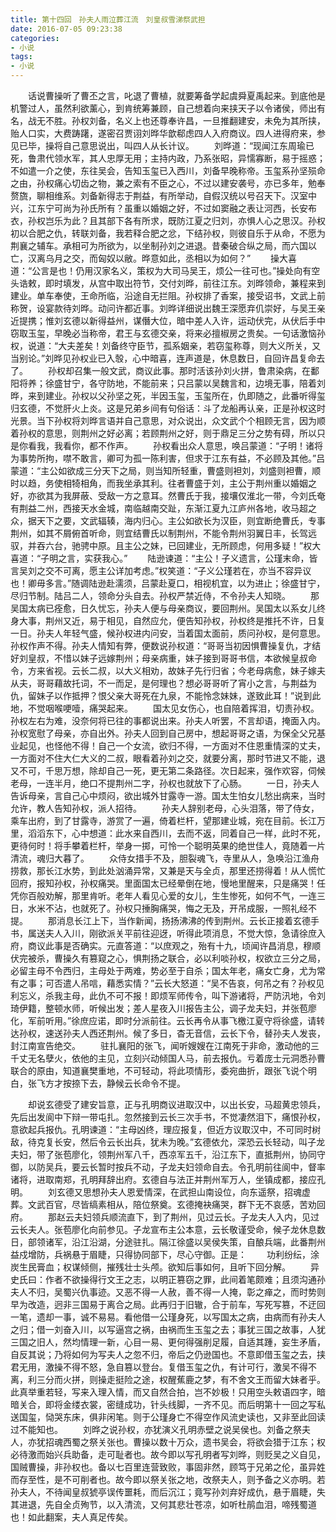 ```yaml
---
title: 第十四回　孙夫人雨泣葬江流　刘皇叔雪涕祭武担
date: 2016-07-05 09:23:38
categories:
- 小说
tags:
- 小说
---
```

　　话说曹操听了曹丕之言，叱退了曹植，就要筹备学起虞舜夏禹起来。到底他是机警过人，虽然利欲薰心，到肯统筹兼顾，自己想着向来挟天子以令诸侯，师出有名，战无不胜。孙权刘备，名义上也还尊奉许昌，一旦推翻建安，未免为其所挟，贻人口实，大费踌躇，遂密召贾诩刘晔华歆郗虑四人入府商议。四人进得府来，参见已毕，操将自己意思说出，叫四人从长计议。<!-- more -->
　　刘晔道：“现闻江东周瑜已死，鲁肃代领水军，其人忠厚无用；主持内政，乃系张昭，异懦寡断，易于摇惑；不如遣一介之使，东往吴会，告知玉玺已入西川，刘备早晚称帝。玉玺系孙坚殒命之由，孙权痛心切齿之物，兼之索有不臣之心，不过以建安袭号，亦已多年，勉奉赘旒，聊相维系。刘备新得志于荆益，有所举动，自假汉统以号召天下。汉室中兴，江东宁可尚为孙氏所有？虽重以婚姻之好，不过如窦融之表让河西，长安布衣，孙权岂乐为此？且其部下各有所求，既防江夏之归刘，亦惧人心之思汉。孙权初以合肥之仇，转联刘备，我若释合肥之忿，下结孙权，则彼自乐于从命，不愿为荆襄之辅车。承相可为所欲为，以坐制孙刘之进退。昔秦破合纵之局，而六国以亡，汉离乌月之交，而匈奴以敝。晔意如此，丞相以为如何？”
　　操大喜道：“公言是也！仍用汉家名义，策权为大司马吴王，烦公一往可也。”操处向有空头诰敕，即时填发，从宫中取出符节，交付刘晔，前往江东。刘晔领命，兼程来到建业。单车奉使，王命所临，沿途自无拦阻。孙权排了香案，接受诏书，文武上前称贺，设宴款待刘晔。动问许都近事。刘晔详细说出魏王深愿弃仉崇好，与吴王亲近提携；惟刘玄德以新得益州，谋僭大位，暗中差人入许，运动伏完，从伏后手中窃取玉玺，早晚必当称帝，君王与玄德交亲，将来必擅椒房之贵矣。一句话激恼孙权，说道：“大夫差矣！刘备终守臣节，孤系姻亲，若窃玺称尊，则大义所关，又当别论。”刘晔见孙权业已入彀，心中暗喜，连声道是，休息数日，自回许昌复命去了。
　　孙权却召集一般文武，商议此事。那时活该孙刘火拼，鲁肃染病，在鄱阳将养；徐盛甘宁，各守防地，不能前来；只吕蒙以吴魏言和，边境无事，陪着刘晔，来到建业。孙权以父孙坚之死，半因玉玺，玉玺所在，仇即随之，此番听得玺归玄德，不觉肝火上炎。这是兄弟乡间有句俗话：斗了龙船再认亲，正是孙权这时光景。当下孙权将刘晔言语并自己意思，对众说出，众文武个个相顾无言，因为顺着孙权的意思，则荆州之好必离；若顾荆州之好，则于鼎足三分之势有碍，所以只是你看我，我看你，都不作声。
　　孙权看出众人意思，唤吕蒙道：“子明！诸将为事势所拘，噤不敢言，卿可为孤一陈利害，但求于江东有益，不必顾及其他。”吕蒙道：“主公如欲成三分天下之局，则当知所轻重，曹盛则袒刘，刘盛则袒曹，顺时以趋，务使相犄相角，而我坐承其利。往者曹盛于刘，主公于荆州重以婚姻之好，亦欲其为我屏蔽、受敌一方之意耳。然曹氏于我，接壤仅淮北一带，今刘氏奄有荆益二州，西接天水金城，南临越南交趾，东渐江夏九江庐州各地，收马超之众，据天下之要，文武辐辏，海内归心。主公如欲长为汉臣，则宜断绝曹氏，专事荆州，如其不屑俯首听命，则宜结曹氏以制荆州，不能令荆州羽翼日丰，长驾远驭，并吞六台，驰骋中原。且主公之妹，已回建业，无所顾虑，何用多疑！”权大喜道：“子明之言，实获我心。”
　　陆逊谏道：“主公！子义遗言，公瑾末命，皆言吴刘之交不可离，愿主公详加考虑。”权笑道：“子义公瑾若在，亦当不容异议也！卿毋多言。”随调陆逊赴濡须，吕蒙赴夏口，相视机宜，以为进止；徐盛甘宁，尽归节制。陆吕二人，领命分头自去。孙权严禁近侍，不令孙夫人知晓。
　　那吴国太病已痊愈，日久忧忘，孙夫人便与母亲商议，要回荆州。吴国太以系女儿终身大事，荆州又近，易于相见，自然应允，便告知孙权，孙权终是推托不许，日复一日。孙夫人年轻气盛，候孙权进内问安，当着国太面前，质问孙权，是何意思。孙权作声不得。孙夫人情知有弊，便数说孙权道：“哥哥当初因惧曹操复仇，才结好刘皇叔，不惜以妹子远嫁荆州；母亲病重，妹子接到哥哥书信，本欲候皇叔命令，方来省视。云长二叔，以大义相劝，故妹子先行归省；今老母病愈，妹子嫁夫从夫，哥哥藉故托词，不一而足，是何理也？想必哥哥听了宵小之言，与荆益为仇，留妹子以作抵押？恨父亲大哥死在九泉，不能怜念妹妹，遂致此耳！”说到此地，不觉咽喉哽噎，痛哭起来。
　　国太见女伤心，也自陪着挥泪，切责孙权。孙权左右为难，没奈何将已往的事都说出来。孙夫人听罢，不言却语，掩面入内。孙权宽慰了母亲，亦自出外。孙夫人回到自己房中，想起哥哥之语，为保全父兄基业起见，也怪他不得！自己一个女流，欲归不得，一方面对不住恩重情深的丈夫，一方面对不住大仁大义的二叔，眼看着孙刘之交，就要分离，那时节进又不能，退又不可，千思万想，除却自己一死，更无第二条路径。次日起来，强作欢容，伺候老母，一连半月，绝口不提荆州二字，孙权也就放下了心肠。
　　一日，孙夫人告诉母亲，言自己心中烦闷，欲出城外甘露寺一游。国太生怕女儿愁出病来，当时允许，教人告知孙权，派人招待。
　　孙夫人辞别老母，心头泪落，带了侍女，乘车出府，到了甘露寺，游赏了一遍，倚着栏杆，望那建业城，宛在目前。长江万里，滔滔东下，心中想道：此水来自西川，去而不返，同着自己一样，此时不死，更待何时！将手攀着栏杆，举身一掷，可怜一个聪明英果的绝世佳人，竟随着一片清流，魂归大暮了。
　　众侍女措手不及，胆裂魂飞，寺里从人，急唤沿江渔舟捞救，那长江水势，到此处汹涌异常，又兼是天与全贞，那里还捞得着！从人慌忙回府，报知孙权，孙权痛哭。里面国太已经晕倒在地，慢地里醒来，只是痛哭！任凭你百般劝解，那里肯听。老年人看见心爱的女儿，生生惨死，如何不气，一连三日，水米不沾，也就死了。孙权只捶胸痛哭，悔之无及，开吊成服，一照礼经不提。
　　那消息长江上下，当作新闻，扬扬沸沸的传到荆州。云长正接着玄德手书，属送夫人入川，刚欲派关平前往迎迓，听得此项消息，不觉大惊，急请徐庶入府，商议此事是否确实。元直答道：“以庶观之，殆有十九，顷闻许昌消息，穆顺伏完被杀，曹操久有篡窥之心，惧荆扬之联合，必以利啖孙权，权欲立三分之局，必留主母不令西归，主母处于两难，势必至于自杀；国太年老，痛女亡身，尤为常有之事；可否遣人吊唁，藉悉实情？”云长大怒道：“吴不告哀，何吊之有？孙权见利忘义，杀我主母，此仇不可不报！即烦军师传令，叫下游诸将，严防汛地，令刘琦伊籍，整顿水师，听候出发；差人星夜入川报告主公，调子龙夫妇，并张苞廖化，军前听用。”徐庶应诺，即时分派前往。云长再令从事飞檄江夏守将徐盛，请转达孙权，速送孙夫人西还荆州。候了多日，杳无音信，云长下令，替孙夫人发丧，封江南宣告绝交。
　　驻扎襄阳的张飞，闻听嫂嫂在江南死于非命，激动他的三千丈无名孽火，依他的主见，立刻兴动倾国人马，前去报仇。亏着庞士元洞悉孙曹联合的原由，知道襄樊重地，不可轻动，将此项情形，委宛曲折，跟张飞说个明白，张飞方才按捺下去，静候云长命令不提。

　　却说玄德受了建安旨意，正与孔明商议进取汉中，以出长安，马超黄忠领兵，先后出发阆中下辩一带屯扎。忽然接到云长三次手书，不觉凄然泪下，痛恨孙权，意欲起兵报仇。孔明谏道：“主母凶终，理应报复，但近方议取汉中，不可同时树敌，待克复长安，然后令云长出兵，犹未为晚。”玄德依允，深恐云长轻动，叫子龙夫妇，带了张苞廖化，领荆州军八千，西凉军五千，沿江东下，直抵荆州，协同守御，以防吴兵，要云长暂时按兵不动，子龙夫妇领命自去。令孔明前往阆中，督率诸将，进取南郑，孔明拜辞出府。玄德自与法正并荆州军万人，坐镇成都，接应孔明。
　　刘玄德又思想孙夫人恩爱情深，在武担山南设位，向东遥祭，招魂虚葬。文武百官，尽皆缟素相从，陪位祭奠。玄德掩袂痛哭，群下无不哀感，苦劝回府。
　　那赵云夫妇领兵顺流直下，到了荆州，见过云长。子龙夫人入内，见过云长夫人。张苞廖化向前参见。子龙宣布主公本意，云长敬谨受命，候子龙休息数日，部领诸军，沿江沿湖，分途驻扎。隔江徐盛以吴侯失策，自酿兵端，此番荆州益戍增防，兵祸悬于眉睫，只得协同部下，尽心守御。正是：
　　功利纷纭，涂炭生民膏血；权谋倾侧，摧残壮士头颅。欲知后事如何，且听下回分解。
　　异史氏曰：作者不欲操得行文王之志，以明正篡窃之罪，此间着笔颇难；且须沟通孙夫人不归，吴蜀兴仇事迹。又恶不得一人赦，善不得一人掩，彰之瘅之，而时势则早为改造，迥非三国易于离合之局。此再归于旧辙，合于前车，写死写篡，不迂回一笔，遗却一事，诚不易易。看他借一公瑾身死，以写国太之病，由病而有孙夫人之归；借一刘奋入川，以写逼宫之祸，由祸而生玉玺之去；事犹三国之故事，人犹三国之旧人，然均情理一新，心目一易、更何得强削足履，自适其踵，妄生矛盾，自反其说；乃将如何为写夫人之忽不归，帝后之仍逊国也。不意即借玉玺之去，挟君无用，激操不得不怒，急自篡以登台。复借玉玺之仇，有计可行，激吴不得不离，利三分而火拼，则操走挺险之途，权醒蕉鹿之梦，有不舍文王而留大妹者乎。此真举重若轻，写来入理入情，而又自然合拍，岂不妙极！只用空头敕语四字，暗暗关合，即将金缕衣裳，密缝成功，针头线脚，一齐不见。而后明第十一回之写私送国玺，恸哭东床，俱非闲笔。则于公瑾身亡不得空作风流史读也，又非至此回读过不能知也。
　　刘晔之说孙权，亦犹演义孔明赤壁之说吴侯也。刘备之祭夫人，亦犹招魂西蜀之祭关张也。曹操以数十万众，遗书吴会，将欲会猎于江东；权必待激而始兴兵助备，走可耻者也。故今即以写孔明者写刘晔，则贬吴之义自见，国贼曹操，非孙权也。备以七百里连营致败，事固非然，顾笃于兄弟之伦，虽异姓而存至性，是不可削者也。故今即以祭关张之地，改祭夫人，则予备之义亦明。若孙夫人，不待闻皇叔猇亭误传噩耗，而后沉江；竟写孙刘弃好成仇，悬于眉睫，失其进退，先自全贞殉节，以入清流，又何其悲壮苍凉，如听杜鹃血泪，啼残蜀道也！如此翻案，夫人真足传矣。
